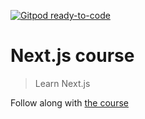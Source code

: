 [![Gitpod ready-to-code](https://img.shields.io/badge/Gitpod-ready--to--code-blue?logo=gitpod)](https://gitpod.io/#https://github.com/mlaurel/nextjs-course-app)

# Next.js course
> Learn Next.js

Follow along with [the course](https://hendrixer.github.io/nextjs-course/)

